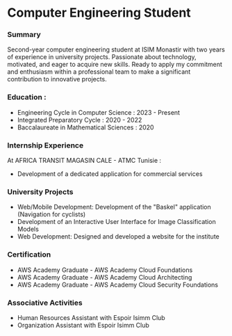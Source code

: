 # Computer Engineering Student
### Summary 
Second-year computer engineering student at ISIM Monastir with
two years of experience in university projects. Passionate about
technology, motivated, and eager to acquire new skills. Ready to
apply my commitment and enthusiasm within a professional
team to make a significant contribution to innovative projects.
### Education : 
- Engineering Cycle in Computer Science : 2023 - Present
- Integrated Preparatory Cycle : 2020 - 2022 
- Baccalaureate in Mathematical Sciences : 2020

### Internship Experience
At AFRICA TRANSIT MAGASIN CALE - ATMC Tunisie : 
- Development of a dedicated application for commercial services


### University Projects 
- Web/Mobile Development: Development of the "Baskel" application (Navigation for cyclists)
- Development of an Interactive User Interface for Image Classification Models
- Web Development: Designed and developed a website for the institute

### Certification 
- AWS Academy Graduate - AWS Academy Cloud Foundations
- AWS Academy Graduate - AWS Academy Cloud Architecting
- AWS Academy Graduate - AWS Academy Cloud Security Foundations

### Associative Activities
- Human Resources Assistant with Espoir Isimm Club
- Organization Assistant with Espoir Isimm Club


